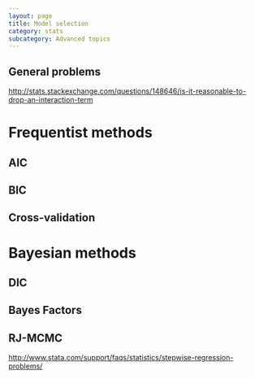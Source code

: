 ```yaml
---
layout: page
title: Model selection
category: stats
subcategory: Advanced topics
---
```



## General problems 



http://stats.stackexchange.com/questions/148646/is-it-reasonable-to-drop-an-interaction-term 



# Frequentist methods

## AIC

## BIC

## Cross-validation



# Bayesian methods

## DIC

## Bayes Factors

## RJ-MCMC




http://www.stata.com/support/faqs/statistics/stepwise-regression-problems/
